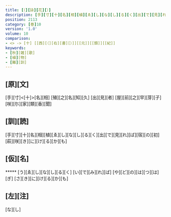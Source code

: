 ```yaml
---
title: [（][詠][花][）]
description: [手][寸][十][名][相][植][ゑ][し][な][し][る][く][出][で][見][れ][ば][宿][の][初][萩][咲][き][に][け][る][か][も]
position: 2113
category: [巻]10
version: '1.0'
volume: 10
comparison:
- <> -> [十] [[西][（][右][書][）]][[元]][[類]][[紀]]
keywords:
- [秋][雑][歌]
- [植][物]
- [難][訓]
---
```


## [原][文]

[手][寸]<[十]>[名][相] [殖][之][名][知][久] [出][見][者] [屋][前][之][早][芽][子] [咲][尓][家][類][香][聞]

## [訓][読]

[手][寸][十][名][相][植][ゑ][し][な][し][る][く][出][で][見][れ][ば][宿][の][初][萩][咲][き][に][け][る][か][も]

## [仮][名]

***** [う][ゑ][し][な][し][る][く] [い][で][み][れ][ば] [や][ど][の][は][つ][は][ぎ] [さ][き][に][け][る][か][も]

## [左][注]

[な][し]
